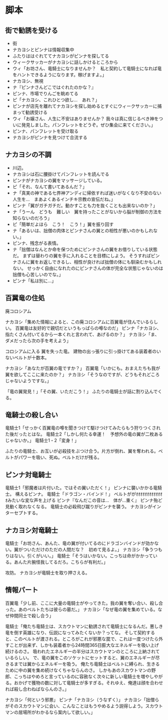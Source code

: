 # 脚本

## 街で勧誘を受ける
* 街
* ナカヨシとピンナは情報収集中
* ふたりははぐれててナカヨシがピンナを探してる
* ウィークサッカーがナカヨシに話しかけるところから
* ウィ「お坊さん、竜騎士になりませんか？　私と契約して竜騎士になれば竜をハントできるようになります。稼げますよ。」
* ナカヨシ、無視
* ナ『ピンナさんどこではぐれたのかな？』
* ピンナ、市場でりんごを眺めてる
* ピ「ナカヨシ、これひとつ欲し…　あれ？」
* ピンナが店先を離れてナカヨシを探し始めるとすぐにウィークサッカーに捕まって勧誘受ける
* ウィ「お嬢さん、人生に不安はありませんか？ 我々は真に信じるべき神をついに発見しました。パンフレットをどうぞ。ぜひ集会に来てください。」
* ピンナ、パンフレットを受け取る
* ナカヨシがピンナを見つけて合流する

## ナカヨシの不調
* 川辺。
* ナカヨシは石に腰掛けてパンフレットを読んでる
* ピンナがナカヨシの翼をマッサージしている。
* ピ「それ、なんて書いてあるんだ？」
* ナ「真実の神である七界神アンディに帰依すれば迷いがなくなり不安のない人生を…　まあよくあるインチキ宗教の宣伝だね。」
* ピンナ「翼がガチガチだ。動かすことも力を抜くことも出来ないのか？」
* ナ「うーん　どうも　難しい　翼を持ったことがないから脳が制御の方法を知らないのだろう」
* ピ「簡単だよほら　こう！　こう！」翼を振り回す
* ナ「あるいは、拙僧の肉体とピンナさんの翼との相性が悪いのかもしれない。」
* ピンナ、残念がる表情。
* ナ「拙僧はなんとか命を保つためにピンナさんの翼をお借りしている状態だ。
  まずは替わりの翼を手に入れることを目標にしよう。
  そうすればピンナさんに翼をお返しできるし、相性が良ければ拙僧の体にも馴染むかもしれない。
  せっかく自由になれたのにピンナさんの体が完全な状態じゃないのは拙僧も心苦しいのでな。」
* ピンナ「私は別に…」


## 百翼竜の住処
廃コロシアム

ナカヨシ「集めた情報によると、この廃コロシアムに百翼竜が住んでいるらしい。
百翼竜は友好的で親切だというもっぱらの噂なのだ」
ピンナ「ナカヨシ、指たくさん付いてるから一本くれと言われて、あげるのか？」
ナカヨシ「ま、ダメだったら次の手を考えよう」

コロシアムに入る
翼を失った竜。
建物の出っ張りに引っ掛けてある装着者のいないベルトが十数本。

ナカヨシ「あなたが百翼の竜ですか？」
百翼竜「いかにも。おまえたちも我が翼を欲してここに来たのか？」
ナカヨシ「そうなのですが、どうもそれどころじゃないようですな。」

「竜の翼発見！」「その翼、いただこう！」
ふたりの竜騎士が話に割り込んでくる。

## 竜騎士の殺し合い
竜騎士1「せっかく百翼竜の噂を聞きつけて駆けつけてみたらもう狩りつくされた後だったとはな。
竜騎士2「しかし何たる幸運！　予想外の竜の翼が二枚あるじゃないか。」
竜騎士1・2「変身！」

ふたりの竜騎士、お互いが必殺技をぶつけ合う。片方が倒れ、翼を奪われる。ベルトがパワーを吸い、死ぬ。ベルトだけが残る。

## ピンナ対竜騎士
竜騎士1「邪魔者は片付いた。ではその翼いただく！」
ピンナに襲いかかる竜騎士。
構えるピンナ。
竜騎士「ドラゴン・バインド！」
ベルトががｵｵｵｵｵｵｵｵｵｵｵｵｵみたいな変な声を上げる
ピンナ『なんだこの音は…　体が…重く』
ピンナ殆ど見動く取れなくなる。
竜騎士の必殺飛び蹴りがピンナを襲う。
ナカヨシがインターセプトする。

## ナカヨシ対竜騎士
竜騎士「お坊さん、あんた、竜の翼が付いてるのにドラゴンバインドが効かない。翼がついただけのただの人間だな？　初めて見るよ。」
ナカヨシ「争うつもりはない。引くがいい。」
竜騎士「そうはいかない。こっちは命がかかっている。あんた片腕怪我してるだろ。こちらが有利だ。」

攻防。
ナカヨシが竜騎士を取り押さえる。

## 情報パート
百翼竜「少し前、ここに大量の竜騎士がやってきた。我の翼を奪い合い、殺し合った。あのベルトたちは彼らの墓だ。」
ナカヨシ「なぜ竜の翼を集めている。なぜ仲間同士で殺し合う」

竜騎士「俺たち竜騎士は、スカウトマンに勧誘されて竜騎士になるんだ。悪しき竜を倒す英雄になり、伝説になってみたくないか？ってな。
そして契約すると、このベルトが渡される。ところがこれが邪悪な罠で、これは一度つけたら外すことが出来ず、しかも装着者から24時間365日膨大なエネルギーを吸い上げ続けるのさ。
吸われたエネルギーの半分はスカウトマンのところに上納されているらしい。
で、竜の翼をこのソケットにセットすると、翼のエネルギーが尽きるまでは翼からエネルギーを吸う。
俺たち竜騎士はベルトに縛られ、生きるために中の翼を集め続けなくちゃならんのさ。
しかもあのスカウトマンの野郎、こっちはやめろと言っているのに容赦なく次々に新しい竜騎士を増やしやがる。おかげで獲物の数に対して竜騎士が多すぎる。それゆえ、俺達は顔を合わせれば殺し合わねばならんのさ。」

ナカヨシ「何という邪悪」
ピンナ「ナカヨシ（うなずく）」
ナカヨシ「拙僧らがそのスカウトマンに会い、こんなことはもうやめるよう説得しよう。スカウトマンの居場所がわかるなら案内して欲しい。」

